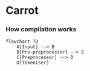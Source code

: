 # Carrot


### How compilation works
```mermaid
flowchart TD
    A[Input] --> B
    B[Pre-preprocessor] --> C
    C[Preprocessor] --> D
    D[Tokeniser]
```